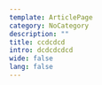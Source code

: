 ```yaml
---
template: ArticlePage
category: NoCategory
description: ""
title: ccdcdcd
intro: dcdcdcdcd
wide: false
lang: false
---
```


